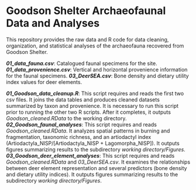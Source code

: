 # Goodson Shelter Archaeofaunal Data and Analyses

This repository provides the raw data and R code for data cleaning, organization, and statistical analyses of the archaeofauna recovered from Goodson Shelter.

<i><b>01_data_fauna.csv</b></i>: Catalogued faunal specimens for the site.
<i><b>01_data_provenience.csv</b></i>: Vertical and horizontal provenience information for the faunal specimens.
<i><b>03_DeerSEA.csv</b></i>: Bone density and dietary utility index values for deer elements.


<i><b>01_Goodson_data_cleanup.R</b></i>: This script requires and reads the first two csv files. It joins the data tables and produces cleaned datasets summarized by taxon and provenience. It is necessary to run this script prior to running the other two R scripts. After it completes, it outputs <i>Goodson_cleaned.RData</i> to the working directory.
<i><b>02_Goodson_faunal_analyses</b></i>: This script requires and reads <i>Goodson_cleaned.RData</i>. It analyzes spatial patterns in burning and fragmentation, taxonomic richness, and an artiodactyl index (Artiodactyla_NISP/[Artiodactyla_NISP + Lagomorpha_NISP]). It outputs figures summarizing results to the subdirectory <i>working directory/Figures</i>.
<i><b>03_Goodson_deer_element_analyses</b></i>: This script requires and reads <i>Goodson_cleaned.RData</i> and <i>03_DeerSEA.csv</i>. It examines the relationships between deer element representation and several predictors (bone density and dietary utility indices). It outputs figures summarizing results to the subdirectory <i>working directory/Figures</i>.
